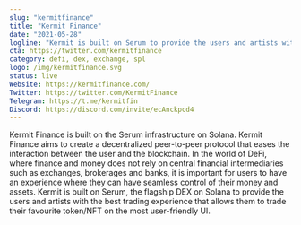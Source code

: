 ```yaml
---
slug: "kermitfinance"
title: "Kermit Finance"
date: "2021-05-28"
logline: "Kermit is built on Serum to provide the users and artists with the best trading experience that allows them to trade their favourite token/NFT on the most user-friendly UI."
cta: https://twitter.com/kermitfinance
category: defi, dex, exchange, spl
logo: /img/kermitfinance.svg
status: live
Website: https://kermitfinance.com/	
Twitter: https://twitter.com/KermitFinance
Telegram: https://t.me/kermitfin
Discord: https://discord.com/invite/ecAnckpcd4		
---
```

Kermit Finance is built on the Serum infrastructure on Solana. Kermit Finance aims to create a decentralized peer-to-peer protocol that eases the interaction between the user and the blockchain. In the world of DeFi, where finance and money does not rely on central financial intermediaries such as exchanges, brokerages and banks, it is important for users to have an experience where they can have seamless control of their money and assets. Kermit is built on Serum, the flagship DEX on Solana to provide the users and artists with the best trading experience that allows them to trade their favourite token/NFT on the most user-friendly UI.

